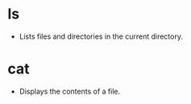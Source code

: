 # ls
- Lists files and directories in the current directory.

# cat
- Displays the contents of a file.